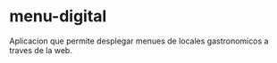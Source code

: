 # menu-digital
Aplicacion que permite desplegar menues de locales gastronomicos a traves de la web.

